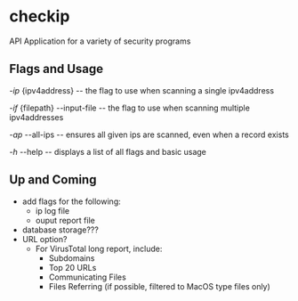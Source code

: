 # checkip
API Application for a variety of security programs

## Flags and Usage
  _-ip_ {ipv4address} -- the flag to use when scanning a single ipv4address

  _-if_ {filepath} --input-file -- the flag to use when scanning multiple
                                      ipv4addresses

  _-ap_ --all-ips -- ensures all given ips are scanned,
			even when a record exists

  _-h_ --help -- displays a list of all flags and basic usage


## Up and Coming
  * add flags for the following:
    * ip log file
    * ouput report file
  * database storage???
  * URL option?
    * For VirusTotal long report, include:
      * Subdomains
      * Top 20 URLs
      * Communicating Files
      * Files Referring (if possible, filtered to MacOS type files only)

